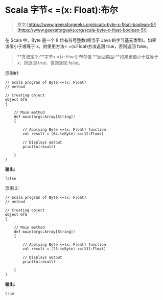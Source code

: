 # Scala 字节< =(x: Float):布尔

> 原文:[https://www.geeksforgeeks.org/scala-byte-x-float-boolean-5/](https://www.geeksforgeeks.org/scala-byte-x-float-boolean-5/)

在 Scala 中，Byte 是一个 8 位有符号整数(相当于 Java 的字节基元类型)。如果该值小于或等于 x，则使用方法< =(x:Float)方法返回 true，否则返回 false。

> **方法定义:**字节< =(x: Float):布尔值
> **返回类型:**如果该值小于或等于 x，则返回 true，否则返回 false。

示例#1:

```
// Scala program of Byte <=(x: Float)
// method 

// Creating object 
object GfG 
{ 

    // Main method 
    def main(args:Array[String]) 
    { 

        // Applying Byte <=(x: Float) function 
        val result = (64.toByte).<=(12:Float) 

        // Displays output 
        println(result) 

    } 
} 
```

**输出:**

```
false
```

示例 2:

```
// Scala program of Byte <=(x: Float)
// method 

// Creating object 
object GfG 
{ 

    // Main method 
    def main(args:Array[String]) 
    { 

        // Applying Byte <=(x: Float) function 
        val result = (25.toByte).<=(111:Float) 

        // Displays output 
        println(result) 

    } 
} 
```

**输出:**

```
true
```